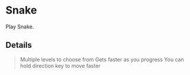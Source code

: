 # Snake
Play Snake.

## Details
> Multiple levels to choose from
> Gets faster as you progress
> You can hold direction key to move faster
